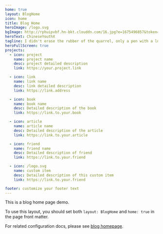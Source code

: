 ```yaml
---
home: true
layout: BlogHome
icon: home
title: Blog Home
heroImage: /logo.svg
bgImage: http://rphuipvbf.hn-bkt.clouddn.com/16.jpg?e=1675496857&token=38_-uMEkBDilP42OR9MJtYEdDv8FqQRUjGHABZmU:Gr0ctShGA2liuLNQVlvWM9evQF8=
heroText: ChineseYouthX
tagline: I didn't erase the rubber of the quarrel, only a pen with a lonely picture
heroFullScreen: true
projects:
  - icon: project
    name: project name
    desc: project detailed description
    link: https://your.project.link

  - icon: link
    name: link name
    desc: link detailed description
    link: https://link.address

  - icon: book
    name: book name
    desc: Detailed description of the book
    link: https://link.to.your.book

  - icon: article
    name: article name
    desc: Detailed description of the article
    link: https://link.to.your.article

  - icon: friend
    name: friend name
    desc: Detailed description of friend
    link: https://link.to.your.friend

  - icon: /logo.svg
    name: custom item
    desc: Detailed description of this custom item
    link: https://link.to.your.friend

footer: customize your footer text
---
```


This is a blog home page demo.

To use this layout, you should set both `layout: BlogHome` and `home: true` in the page front matter.

For related configuration docs, please see [blog homepage](https://theme-hope.vuejs.vuepress/guide/blog/home/).
